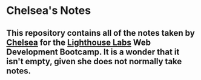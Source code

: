 # Chelsea's Notes

## This repository contains all of the notes taken by [Chelsea](https://github.com/sachieko) for the [Lighthouse Labs](www.lighthouselabs.ca) Web Development Bootcamp. It is a wonder that it isn't empty, given she does not normally take notes.


